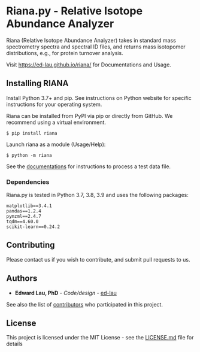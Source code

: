 # Riana.py - Relative Isotope Abundance Analyzer

Riana (Relative Isotope Abundance Analyzer) takes in standard mass spectrometry spectra and spectral ID files,
and returns mass isotopomer distributions, e.g., for protein turnover analysis.

Visit https://ed-lau.github.io/riana/ for Documentations and Usage.

## Installing RIANA

Install Python 3.7+ and pip. See instructions on Python website for specific instructions for your operating system.

Riana can be installed from PyPI via pip or directly from GitHub. We recommend using a virtual environment.

    $ pip install riana

Launch riana as a module (Usage/Help):
	
	$ python -m riana

See the [documentations](https://ed-lau.github.io/riana/) for instructions to process a test data file.

### Dependencies

Riana.py is tested in Python 3.7, 3.8, 3.9 and uses the following packages:

```
matplotlib==3.4.1
pandas==1.2.4
pymzml==2.4.7
tqdm==4.60.0
scikit-learn==0.24.2
```


## Contributing

Please contact us if you wish to contribute, and submit pull requests to us.


## Authors

* **Edward Lau, PhD** - *Code/design* - [ed-lau](https://github.com/ed-lau)

See also the list of [contributors](https://github.com/Molecular-Proteomics/riana/graphs/contributors) who participated in this project.


## License

This project is licensed under the MIT License - see the [LICENSE.md](https://github.com/ed-lau/riana/blob/master/LICENSE.md) file for details


